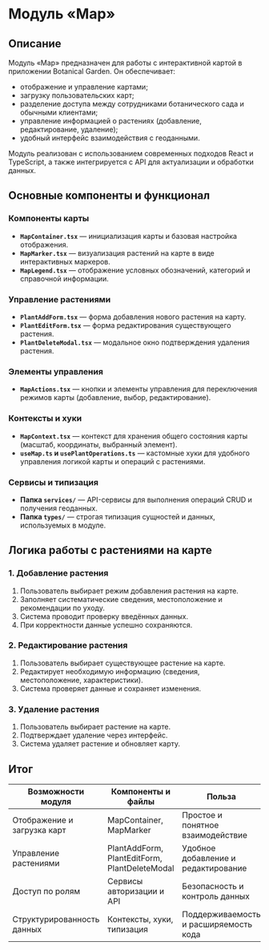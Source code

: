 # Модуль «Map»

## Описание

Модуль «Map» предназначен для работы с интерактивной картой в приложении Botanical Garden. Он обеспечивает:

- отображение и управление картами;
- загрузку пользовательских карт;
- разделение доступа между сотрудниками ботанического сада и обычными клиентами;
- управление информацией о растениях (добавление, редактирование, удаление);
- удобный интерфейс взаимодействия с геоданными.

Модуль реализован с использованием современных подходов React и TypeScript, а также интегрируется с API для актуализации и обработки данных.

## Основные компоненты и функционал

### Компоненты карты

- **`MapContainer.tsx`** — инициализация карты и базовая настройка отображения.
- **`MapMarker.tsx`** — визуализация растений на карте в виде интерактивных маркеров.
- **`MapLegend.tsx`** — отображение условных обозначений, категорий и справочной информации.

### Управление растениями

- **`PlantAddForm.tsx`** — форма добавления нового растения на карту.
- **`PlantEditForm.tsx`** — форма редактирования существующего растения.
- **`PlantDeleteModal.tsx`** — модальное окно подтверждения удаления растения.

### Элементы управления

- **`MapActions.tsx`** — кнопки и элементы управления для переключения режимов карты (добавление, выбор, редактирование).

### Контексты и хуки

- **`MapContext.tsx`** — контекст для хранения общего состояния карты (масштаб, координаты, выбранный элемент).
- **`useMap.ts` и `usePlantOperations.ts`** — кастомные хуки для удобного управления логикой карты и операций с растениями.

### Сервисы и типизация

- **Папка `services/`** — API-сервисы для выполнения операций CRUD и получения геоданных.
- **Папка `types/`** — строгая типизация сущностей и данных, используемых в модуле.

## Логика работы с растениями на карте

### 1. Добавление растения

1. Пользователь выбирает режим добавления растения на карте.
2. Заполняет систематические сведения, местоположение и рекомендации по уходу.
3. Система проводит проверку введённых данных.
4. При корректности данные успешно сохраняются.

### 2. Редактирование растения

1. Пользователь выбирает существующее растение на карте.
2. Редактирует необходимую информацию (сведения, местоположение, характеристики).
3. Система проверяет данные и сохраняет изменения.

### 3. Удаление растения

1. Пользователь выбирает растение на карте.
2. Подтверждает удаление через интерфейс.
3. Система удаляет растение и обновляет карту.

## Итог

| Возможности модуля          | Компоненты и файлы                            | Польза                                |
| --------------------------- | --------------------------------------------- | ------------------------------------- |
| Отображение и загрузка карт | MapContainer, MapMarker                       | Простое и понятное взаимодействие     |
| Управление растениями       | PlantAddForm, PlantEditForm, PlantDeleteModal | Удобное добавление и редактирование   |
| Доступ по ролям             | Сервисы авторизации и API                     | Безопасность и контроль данных        |
| Структурированность данных  | Контексты, хуки, типизация                    | Поддерживаемость и расширяемость кода |
